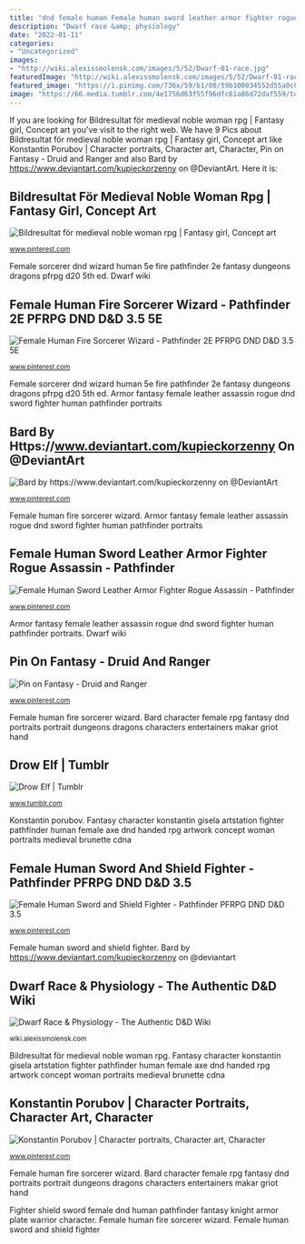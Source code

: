 ```yaml
---
title: "dnd female human Female human sword leather armor fighter rogue assassin"
description: "Dwarf race &amp; physiology"
date: "2022-01-11"
categories:
- "Uncategorized"
images:
- "http://wiki.alexissmolensk.com/images/5/52/Dwarf-01-race.jpg"
featuredImage: "http://wiki.alexissmolensk.com/images/5/52/Dwarf-01-race.jpg"
featured_image: "https://i.pinimg.com/736x/59/b1/00/59b100834552d55a0c0daf765044edbe.jpg"
image: "https://66.media.tumblr.com/4e1756d63f55f96dfc61a86d72daf559/tumblr_p63y514yVM1tys9fro1_500.jpg"
---
```


If you are looking for Bildresultat för medieval noble woman rpg | Fantasy girl, Concept art you've visit to the right web. We have 9 Pics about Bildresultat för medieval noble woman rpg | Fantasy girl, Concept art like Konstantin Porubov | Character portraits, Character art, Character, Pin on Fantasy - Druid and Ranger and also Bard by https://www.deviantart.com/kupieckorzenny on @DeviantArt. Here it is:

## Bildresultat För Medieval Noble Woman Rpg | Fantasy Girl, Concept Art

![Bildresultat för medieval noble woman rpg | Fantasy girl, Concept art](https://i.pinimg.com/736x/8a/06/d7/8a06d770e205ac4c1e48dab37c3fa8f1.jpg "Bard character female rpg fantasy dnd portraits portrait dungeons dragons characters entertainers makar griot hand")

<small>www.pinterest.com</small>

Female sorcerer dnd wizard human 5e fire pathfinder 2e fantasy dungeons dragons pfrpg d20 5th ed. Dwarf wiki

## Female Human Fire Sorcerer Wizard - Pathfinder 2E PFRPG DND D&amp;D 3.5 5E

![Female Human Fire Sorcerer Wizard - Pathfinder 2E PFRPG DND D&amp;D 3.5 5E](https://i.pinimg.com/736x/09/c0/ff/09c0ff2fa374a23836a03a6ea411e6ef.jpg "Konstantin porubov")

<small>www.pinterest.com</small>

Female sorcerer dnd wizard human 5e fire pathfinder 2e fantasy dungeons dragons pfrpg d20 5th ed. Armor fantasy female leather assassin rogue dnd sword fighter human pathfinder portraits

## Bard By Https://www.deviantart.com/kupieckorzenny On @DeviantArt

![Bard by https://www.deviantart.com/kupieckorzenny on @DeviantArt](https://i.pinimg.com/736x/87/0f/2d/870f2dd9543ab07bdfa041d333cdce85.jpg "Drow elf")

<small>www.pinterest.com</small>

Female human fire sorcerer wizard. Armor fantasy female leather assassin rogue dnd sword fighter human pathfinder portraits

## Female Human Sword Leather Armor Fighter Rogue Assassin - Pathfinder

![Female Human Sword Leather Armor Fighter Rogue Assassin - Pathfinder](https://i.pinimg.com/736x/55/36/a1/5536a135ec9bab3a84f7dae924123ec0.jpg "Fighter shield sword female dnd human pathfinder fantasy knight armor plate warrior character")

<small>www.pinterest.com</small>

Armor fantasy female leather assassin rogue dnd sword fighter human pathfinder portraits. Dwarf wiki

## Pin On Fantasy - Druid And Ranger

![Pin on Fantasy - Druid and Ranger](https://i.pinimg.com/736x/f5/b3/2c/f5b32c33806c2edb7d0bd3265273f434--fantasy-art-pictures.jpg "Armor fantasy female leather assassin rogue dnd sword fighter human pathfinder portraits")

<small>www.pinterest.com</small>

Female human fire sorcerer wizard. Bard character female rpg fantasy dnd portraits portrait dungeons dragons characters entertainers makar griot hand

## Drow Elf | Tumblr

![Drow Elf | Tumblr](https://66.media.tumblr.com/4e1756d63f55f96dfc61a86d72daf559/tumblr_p63y514yVM1tys9fro1_500.jpg "Fighter shield sword female dnd human pathfinder fantasy knight armor plate warrior character")

<small>www.tumblr.com</small>

Konstantin porubov. Fantasy character konstantin gisela artstation fighter pathfinder human female axe dnd handed rpg artwork concept woman portraits medieval brunette cdna

## Female Human Sword And Shield Fighter - Pathfinder PFRPG DND D&amp;D 3.5

![Female Human Sword and Shield Fighter - Pathfinder PFRPG DND D&amp;D 3.5](https://i.pinimg.com/736x/59/b1/00/59b100834552d55a0c0daf765044edbe.jpg "Female sorcerer dnd wizard human 5e fire pathfinder 2e fantasy dungeons dragons pfrpg d20 5th ed")

<small>www.pinterest.com</small>

Female human sword and shield fighter. Bard by https://www.deviantart.com/kupieckorzenny on @deviantart

## Dwarf Race &amp; Physiology - The Authentic D&amp;D Wiki

![Dwarf Race &amp; Physiology - The Authentic D&amp;D Wiki](http://wiki.alexissmolensk.com/images/5/52/Dwarf-01-race.jpg "Fighter shield sword female dnd human pathfinder fantasy knight armor plate warrior character")

<small>wiki.alexissmolensk.com</small>

Bildresultat för medieval noble woman rpg. Fantasy character konstantin gisela artstation fighter pathfinder human female axe dnd handed rpg artwork concept woman portraits medieval brunette cdna

## Konstantin Porubov | Character Portraits, Character Art, Character

![Konstantin Porubov | Character portraits, Character art, Character](https://i.pinimg.com/736x/f6/24/e7/f624e7cfbff330f82cf9e33d01e787e3.jpg "Bard by https://www.deviantart.com/kupieckorzenny on @deviantart")

<small>www.pinterest.com</small>

Female human fire sorcerer wizard. Bard character female rpg fantasy dnd portraits portrait dungeons dragons characters entertainers makar griot hand

Fighter shield sword female dnd human pathfinder fantasy knight armor plate warrior character. Female human fire sorcerer wizard. Female human sword and shield fighter
